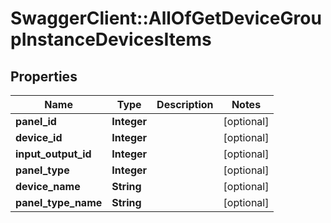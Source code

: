 # SwaggerClient::AllOfGetDeviceGroupInstanceDevicesItems

## Properties
Name | Type | Description | Notes
------------ | ------------- | ------------- | -------------
**panel_id** | **Integer** |  | [optional] 
**device_id** | **Integer** |  | [optional] 
**input_output_id** | **Integer** |  | [optional] 
**panel_type** | **Integer** |  | [optional] 
**device_name** | **String** |  | [optional] 
**panel_type_name** | **String** |  | [optional] 

